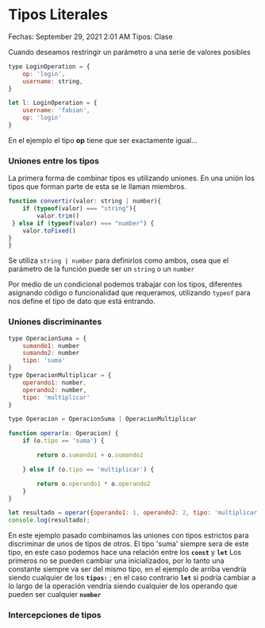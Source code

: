 # Tipos Literales

Fechas: September 29, 2021 2:01 AM
Tipos: Clase

Cuando deseamos restringir un parámetro a una serie de valores posibles

```jsx
type LoginOperation = {
	op: 'login',
	username: string,
}

let l: LoginOperation = {
	username: 'fabian',
	op: 'login'
}
```

En el ejemplo el tipo **op** tiene que ser exactamente igual...

### Uniones entre los tipos

La primera forma de combinar tipos es utilizando uniones. En una unión los tipos que forman parte de esta se le llaman miembros.

```jsx
function convertir(valor: string | number){
	if (typeof(valor) === "string"){
		valor.trim()
 } else if (typeof(valor) === "number") {
	valor.toFixed()
}
}
```

Se utiliza `string | number` para definirlos como ambos, osea que el parámetro de la función puede ser un `string` o un `number`

Por medio de un condicional podemos trabajar con los tipos, diferentes asignando código o funcionalidad que requeramos, utilizando `typeof` para nos define el tipo de dato que está entrando. 

### Uniones discriminantes

```jsx
type OperacionSuma = {
	sumando1: number
	sumando2: number
	tipo: 'suma'
}
type OperacionMultiplicar = {
	operando1: number,
	operando2: number,
	tipo: 'multiplicar'
}

type Operacion = OperacionSuma | OperacionMultiplicar

function operar(o: Operacion) {
	if (o.tipo == 'suma') {

		return o.sumando1 + o.sumando2

	} else if (o.tipo == 'multiplicar') {

		return o.operando1 * o.operando2
	}
}

let resultado = operar({operando1: 1, operando2: 2, tipo: 'multiplicar'});
console.log(resultado);
```

En este ejemplo pasado combinamos las uniones con tipos estrictos para discriminar de unos de tipos de otros. El tipo 'suma' siempre sera de este tipo, en este caso podemos hace una relación entre los **`const`** y **`let`** Los primeros no se pueden cambiar una inicializados, por lo tanto una constante siempre va ser del mismo tipo, en el ejemplo de arriba vendría siendo cualquier de los **`tipos:`** ; en el caso contrario **`let`** si podría cambiar a lo largo de la operación vendría siendo cualquier de los operando que pueden ser cualquier **`number`**

### Intercepciones de tipos
